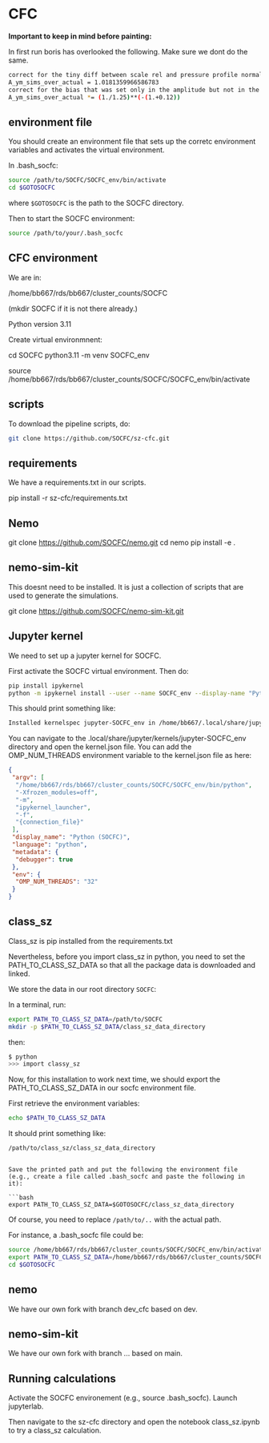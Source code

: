 # CFC

**Important to keep in mind before painting:** 

In first run boris has overlooked the following. Make sure we dont do the same. 
```bash
correct for the tiny diff between scale rel and pressure profile normalization (see above and noteboook class_sz_tszpowerspectrum_plancklevel_and_benchmark.ipynb (laptop))
A_ym_sims_over_actual = 1.0181359966586783
correct for the bias that was set only in the amplitude but not in the angle/radius
A_ym_sims_over_actual *= (1./1.25)**(-(1.+0.12))
```
## environment file

You should create an environment file that sets up the corretc environment variables and activates the virtual environment. 

In .bash_socfc:

```bash
source /path/to/SOCFC/SOCFC_env/bin/activate
cd $GOTOSOCFC
```

where `$GOTOSOCFC` is the path to the SOCFC directory. 


Then to start the SOCFC environment:

```bash
source /path/to/your/.bash_socfc
```


## CFC environment 

We are in:

/home/bb667/rds/bb667/cluster_counts/SOCFC

(mkdir SOCFC if it is not there already.)

Python version 3.11


Create virtual environmnent:

cd SOCFC
python3.11 -m venv SOCFC_env

source /home/bb667/rds/bb667/cluster_counts/SOCFC/SOCFC_env/bin/activate


## scripts 

To download the pipeline scripts, do:

```bash
git clone https://github.com/SOCFC/sz-cfc.git
```


## requirements

We have a requirements.txt in our scripts.

pip install -r sz-cfc/requirements.txt


## Nemo 

git clone https://github.com/SOCFC/nemo.git
cd nemo 
pip install -e .


## nemo-sim-kit

This doesnt need to be installed. 
It is just a collection of scripts that are used to generate the simulations. 

git clone https://github.com/SOCFC/nemo-sim-kit.git




## Jupyter kernel

We need to set up a jupyter kernel for SOCFC. 

First activate the SOCFC virtual environment. Then do:

```bash
pip install ipykernel
python -m ipykernel install --user --name SOCFC_env --display-name "Python (SOCFC)"
```

This should print something like:

```bash
Installed kernelspec jupyter-SOCFC_env in /home/bb667/.local/share/jupyter/kernels/jupyter-SOCFC_env
```

You can navigate to the .local/share/jupyter/kernels/jupyter-SOCFC_env directory and open the kernel.json file.
You can add the OMP_NUM_THREADS environment variable to the kernel.json file as here: 

```json
{
 "argv": [
  "/home/bb667/rds/bb667/cluster_counts/SOCFC/SOCFC_env/bin/python",
  "-Xfrozen_modules=off",
  "-m",
  "ipykernel_launcher",
  "-f",
  "{connection_file}"
 ],
 "display_name": "Python (SOCFC)",
 "language": "python",
 "metadata": {
  "debugger": true
 },
 "env": {
  "OMP_NUM_THREADS": "32"
 }
}
```


## class_sz 

Class_sz is pip installed from the requirements.txt

Nevertheless, before you import class_sz in python, you need to set the PATH_TO_CLASS_SZ_DATA so that all the package data is downloaded and linked. 

We store the data in our root directory `SOCFC`:

In a terminal, run:

```bash
export PATH_TO_CLASS_SZ_DATA=/path/to/SOCFC
mkdir -p $PATH_TO_CLASS_SZ_DATA/class_sz_data_directory
```

then: 

```bash
$ python
>>> import classy_sz
```

Now, for this installation to work next time, we should export the PATH_TO_CLASS_SZ_DATA in our socfc environment file. 

First retrieve the environment variables: 

```bash
echo $PATH_TO_CLASS_SZ_DATA
```
It should print something like:

```bash
/path/to/class_sz/class_sz_data_directory
```

```

Save the printed path and put the following the environment file (e.g., create a file called .bash_socfc and paste the following in it):

```bash
export PATH_TO_CLASS_SZ_DATA=$GOTOSOCFC/class_sz_data_directory
```

Of course, you need to replace `/path/to/..` with the actual path. 

For instance, a .bash_socfc file could be:

```bash
source /home/bb667/rds/bb667/cluster_counts/SOCFC/SOCFC_env/bin/activate
export PATH_TO_CLASS_SZ_DATA=/home/bb667/rds/bb667/cluster_counts/SOCFC/class_sz_data_directory
cd $GOTOSOCFC
```

## nemo 

We have our own fork with branch dev_cfc based on dev. 

## nemo-sim-kit

We have our own fork with branch ... based on main. 

## Running calculations

Activate the SOCFC environement (e.g., source .bash_socfc). Launch jupyterlab. 

Then navigate to the sz-cfc directory and open the notebook class_sz.ipynb to try a class_sz calculation. 





